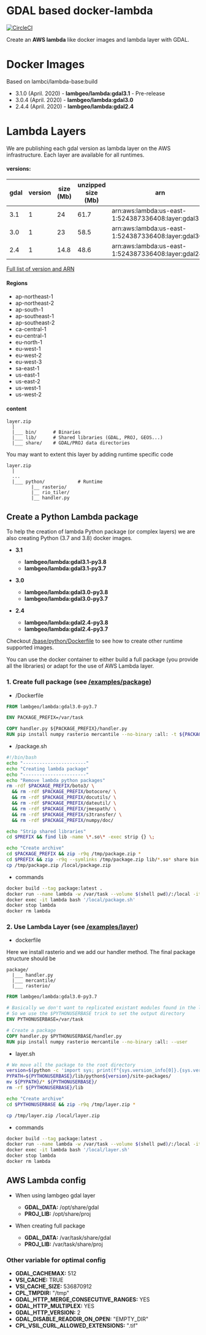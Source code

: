# GDAL based docker-lambda

[![CircleCI](https://circleci.com/gh/lambgeo/docker-lambda.svg?style=svg)](https://circleci.com/gh/lambgeo/docker-lambda)

Create an **AWS lambda** like docker images and lambda layer with GDAL.


# Docker Images
Based on lambci/lambda-base:build
  - 3.1.0 (April. 2020) - **lambgeo/lambda:gdal3.1** - Pre-release
  - 3.0.4 (April. 2020) - **lambgeo/lambda:gdal3.0** 
  - 2.4.4 (April. 2020) - **lambgeo/lambda:gdal2.4**

# Lambda Layers
We are publishing each gdal version as lambda layer on the AWS infrastructure. 
Each layer are available for all runtimes.

#### versions:

gdal | version | size (Mb)| unzipped size (Mb)| arn
  ---|      ---|       ---|                ---| ---
3.1  |        1|        24|               61.7| arn:aws:lambda:us-east-1:524387336408:layer:gdal31:1
3.0  |        1|        23|               58.5| arn:aws:lambda:us-east-1:524387336408:layer:gdal30:1
2.4  |        1|      14.8|               48.6| arn:aws:lambda:us-east-1:524387336408:layer:gdal24:1

[Full list of version and ARN](/arns.json)

#### Regions
- ap-northeast-1
- ap-northeast-2
- ap-south-1 
- ap-southeast-1
- ap-southeast-2
- ca-central-1
- eu-central-1
- eu-north-1
- eu-west-1
- eu-west-2
- eu-west-3
- sa-east-1
- us-east-1
- us-east-2
- us-west-1
- us-west-2

#### content

```
layer.zip
  |
  |___ bin/      # Binaries
  |___ lib/      # Shared libraries (GDAL, PROJ, GEOS...)
  |___ share/    # GDAL/PROJ data directories   
```

You may want to extent this layer by adding runtime specific code 

```
layer.zip
  |
  ...
  |___ python/            # Runtime
         |__ rasterio/
         |__ rio_tiler/
         |__ handler.py  
```

## Create a Python Lambda package

To help the creation of lambda Python package (or complex layers) we are also creating Python (3.7 and 3.8) docker images.

- **3.1**
  - **lambgeo/lambda:gdal3.1-py3.8**
  - **lambgeo/lambda:gdal3.1-py3.7**

- **3.0**
  - **lambgeo/lambda:gdal3.0-py3.8**
  - **lambgeo/lambda:gdal3.0-py3.7**

- **2.4**
  - **lambgeo/lambda:gdal2.4-py3.8**
  - **lambgeo/lambda:gdal2.4-py3.7**

Checkout [/base/python/Dockerfile](/base/python/Dockerfile) to see how to create other runtime supported images.

You can use the docker container to either build a full package (you provide all the libraries)
or adapt for the use of AWS Lambda layer.

### 1. Create full package (see [/examples/package](/examples/package))

- /Dockerfile

```Dockerfile
FROM lambgeo/lambda:gdal3.0-py3.7

ENV PACKAGE_PREFIX=/var/task

COPY handler.py ${PACKAGE_PREFIX}/handler.py
RUN pip install numpy rasterio mercantile --no-binary :all: -t ${PACKAGE_PREFIX}/
```

- /package.sh

```bash
#!/bin/bash
echo "-----------------------"
echo "Creating lambda package"
echo "-----------------------"
echo "Remove lambda python packages"
rm -rdf $PACKAGE_PREFIX/boto3/ \
  && rm -rdf $PACKAGE_PREFIX/botocore/ \
  && rm -rdf $PACKAGE_PREFIX/docutils/ \
  && rm -rdf $PACKAGE_PREFIX/dateutil/ \
  && rm -rdf $PACKAGE_PREFIX/jmespath/ \
  && rm -rdf $PACKAGE_PREFIX/s3transfer/ \
  && rm -rdf $PACKAGE_PREFIX/numpy/doc/

echo "Strip shared libraries"
cd $PREFIX && find lib -name \*.so\* -exec strip {} \;

echo "Create archive"
cd $PACKAGE_PREFIX && zip -r9q /tmp/package.zip *
cd $PREFIX && zip -r9q --symlinks /tmp/package.zip lib/*.so* share bin
cp /tmp/package.zip /local/package.zip
```

- commands
```bash
docker build --tag package:latest .
docker run --name lambda -w /var/task --volume $(shell pwd)/:/local -itd package:latest bash
docker exec -it lambda bash '/local/package.sh'
docker stop lambda
docker rm lambda
```

### 2. Use Lambda Layer (see [/examples/layer](/examples/layer))

- dockerfile

Here we install rasterio and we add our handler method. The final package structure should be 

```
package/
  |___ handler.py  
  |___ mercantile/
  |___ rasterio/
```

```Dockerfile
FROM lambgeo/lambda:gdal3.0-py3.7

# Basically we don't want to replicated existant modules found in the layer ($PYTHONPATH)
# So we use the $PYTHONUSERBASE trick to set the output directory
ENV PYTHONUSERBASE=/var/task

# Create a package
COPY handler.py $PYTHONUSERBASE/handler.py
RUN pip install numpy rasterio mercantile --no-binary :all: --user
```

- layer.sh
```bash
# We move all the package to the root directory
version=$(python -c 'import sys; print(f"{sys.version_info[0]}.{sys.version_info[1]}")')
PYPATH=${PYTHONUSERBASE}/lib/python${version}/site-packages/
mv ${PYPATH}/* ${PYTHONUSERBASE}/
rm -rf ${PYTHONUSERBASE}/lib

echo "Create archive"
cd $PYTHONUSERBASE && zip -r9q /tmp/layer.zip *

cp /tmp/layer.zip /local/layer.zip
```
- commands
```bash
docker build --tag package:latest .
docker run --name lambda -w /var/task --volume $(shell pwd)/:/local -itd package:latest bash
docker exec -it lambda bash '/local/layer.sh'
docker stop lambda
docker rm lambda

```

## AWS Lambda config
- When using lambgeo gdal layer

  - **GDAL_DATA:** /opt/share/gdal
  - **PROJ_LIB:** /opt/share/proj

- When creating full package
  - **GDAL_DATA:** /var/task/share/gdal
  - **PROJ_LIB:** /var/task/share/proj

### Other variable for optimal config
- **GDAL_CACHEMAX:** 512
- **VSI_CACHE:** TRUE
- **VSI_CACHE_SIZE:** 536870912
- **CPL_TMPDIR:** "/tmp"
- **GDAL_HTTP_MERGE_CONSECUTIVE_RANGES:** YES
- **GDAL_HTTP_MULTIPLEX:** YES
- **GDAL_HTTP_VERSION:** 2
- **GDAL_DISABLE_READDIR_ON_OPEN:** "EMPTY_DIR"
- **CPL_VSIL_CURL_ALLOWED_EXTENSIONS:** ".tif"
